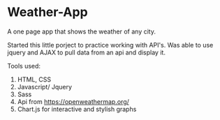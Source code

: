 # Weather-App
A one page app that shows the weather of any city. 

Started this little porject to practice working with API's. Was able to use jquery and AJAX to pull data from an api and display it.

Tools used:

1. HTML, CSS
2. Javascript/ Jquery
3. Sass
4. Api from https://openweathermap.org/
5. Chart.js for interactive and stylish graphs
